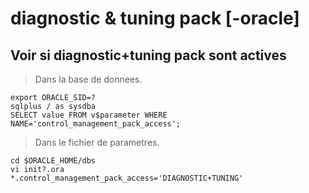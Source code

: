 # diagnostic & tuning pack [-oracle]

## Voir si diagnostic+tuning pack sont actives

> Dans la base de donnees.

```
export ORACLE_SID=?
sqlplus / as sysdba
SELECT value FROM v$parameter WHERE NAME='control_management_pack_access';
```

> Dans le fichier de parametres.

```
cd $ORACLE_HOME/dbs
vi init?.ora
*.control_management_pack_access='DIAGNOSTIC+TUNING'
```